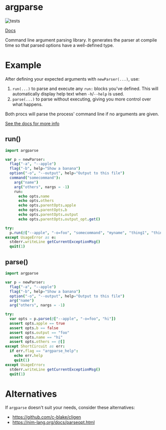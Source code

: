 # argparse

![tests](https://github.com/iffy/nim-argparse/workflows/tests/badge.svg?branch=master)

[Docs](https://www.iffycan.com/nim-argparse/argparse.html)

Command line argument parsing library.  It generates the parser at compile time so that parsed options have a well-defined type.

# Example

After defining your expected arguments with `newParser(...)`, use:

1. `run(...)` to parse and execute any `run:` blocks you've defined.  This will automatically display help text when `-h`/`--help` is used.
2. `parse(...)` to parse without executing, giving you more control over what happens.

Both procs will parse the process' command line if no arguments are given.

[See the docs for more info](https://www.iffycan.com/nim-argparse/argparse.html)

## run()

```nim
import argparse

var p = newParser:
  flag("-a", "--apple")
  flag("-b", help="Show a banana")
  option("-o", "--output", help="Output to this file")
  command("somecommand"):
    arg("name")
    arg("others", nargs = -1)
    run:
      echo opts.name
      echo opts.others
      echo opts.parentOpts.apple
      echo opts.parentOpts.b
      echo opts.parentOpts.output
      echo opts.parentOpts.output_opt.get()

try:
  p.run(@["--apple", "-o=foo", "somecommand", "myname", "thing1", "thing2"])
except UsageError as e:
  stderr.writeLine getCurrentExceptionMsg()
  quit(1)
```

## parse()

```nim
import argparse

var p = newParser:
  flag("-a", "--apple")
  flag("-b", help="Show a banana")
  option("-o", "--output", help="Output to this file")
  arg("name")
  arg("others", nargs = -1)

try:
  var opts = p.parse(@["--apple", "-o=foo", "hi"])
  assert opts.apple == true
  assert opts.b == false
  assert opts.output == "foo"
  assert opts.name == "hi"
  assert opts.others == @[]
except ShortCircuit as err:
  if err.flag == "argparse_help":
    echo err.help
    quit(1)
except UsageError:
  stderr.writeLine getCurrentExceptionMsg()
  quit(1)
```

# Alternatives

If `argparse` doesn't suit your needs, consider these alternatives:

- <https://github.com/c-blake/cligen>
- <https://nim-lang.org/docs/parseopt.html>
